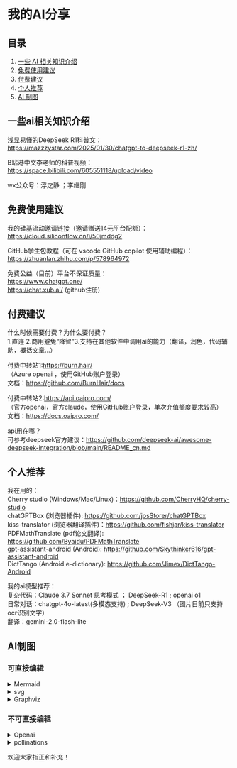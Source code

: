 # 我的AI分享

## 目录
1. [一些 AI 相关知识介绍](#一些ai相关知识介绍)
2. [免费使用建议](#免费使用建议)
3. [付费建议](#付费建议)
4. [个人推荐](#个人推荐)
5. [AI 制图](#ai制图)

## 一些ai相关知识介绍

浅显易懂的DeepSeek R1科普文： <https://mazzzystar.com/2025/01/30/chatgpt-to-deepseek-r1-zh/> <br>

B站港中文李老师的科普视频：<https://space.bilibili.com/605551118/upload/video> <br>

wx公众号：浮之静 ；李继刚 <br>

## 免费使用建议

我的硅基流动邀请链接（邀请赠送14元平台配额）： <br>
<https://cloud.siliconflow.cn/i/50jmddg2> <br>

GitHub学生包教程（可在 vscode GitHub copilot 使用辅助编程）： <br>
<https://zhuanlan.zhihu.com/p/578964972>  <br>

免费公益（目前）平台不保证质量： <br>
<https://www.chatgot.one/> <br>
<https://chat.xub.ai/>  (github注册)<br>

## 付费建议

什么时候需要付费？为什么要付费？ <br>
1.直连 2.商用避免“降智”3.支持在其他软件中调用ai的能力（翻译，润色，代码辅助，概括文章…） <br>

付费中转站1:<https://burn.hair/> <br>
（Azure openai ，使用GitHub账户登录） <br>
文档：<https://github.com/BurnHair/docs> <br>

付费中转站2:<https://api.oaipro.com/> <br>
（官方openai，官方claude，使用GitHub账户登录，单次充值额度要求较高） <br>
文档：<https://docs.oaipro.com/> <br>

api用在哪？ <br>
可参考deepseek官方建议：<https://github.com/deepseek-ai/awesome-deepseek-integration/blob/main/README_cn.md> <br>

## 个人推荐

我在用的： <br>
Cherry studio (Windows/Mac/Linux)：<https://github.com/CherryHQ/cherry-studio> <br>
chatGPTBox (浏览器插件): <https://github.com/josStorer/chatGPTBox> <br>
kiss-translator (浏览器翻译插件)：<https://github.com/fishjar/kiss-translator> <br>
PDFMathTranslate (pdf论文翻译): <https://github.com/Byaidu/PDFMathTranslate> <br>
gpt-assistant-android (Android): <https://github.com/Skythinker616/gpt-assistant-android> <br>
DictTango (Android e-dictionary): <https://github.com/Jimex/DictTango-Android> <br>

我的ai模型推荐： <br>
复杂代码：Claude 3.7 Sonnet 思考模式 ； DeepSeek-R1 ; openai o1 <br>
日常对话：chatgpt-4o-latest(多模态支持) ; DeepSeek-V3 （图片目前只支持ocr识别文字）<br>
翻译：gemini-2.0-flash-lite <br>

## AI制图
### 可直接编辑

<details>

<summary>Mermaid</summary>

基于 JavaScript 的图表绘制工具，可生成多种类型的图表 <br>
- 优点：使用广泛，可以直接粘贴导入draw.io, iauto等绘图软件进行编辑和保存 <br>
- 缺点：语法严格，ai直接生成的mermaid代码容易有错误 <br>

我的使用体验：可以方便的生成流程图，但常见错误出现在文本部分括号干扰，需要在文本两侧加英文引号 <br>
eg: ai生成`B --> C([Integrative Analysis<br>(miRNA & DNA Methylation)]) `<br>
修改为`B --> C(["Integrative Analysis<br>(miRNA & DNA Methylation)"]) `<br>
语法检测与在线预览：<https://mermaid.live/> <br>

示意图：<br>
![Mermaid 示意图](pic/mermaideg.png)

Prompt (来自linux.do论坛Monster Dump)：<br>
英文Prompt：<br>
```
Visualization: Enhance understanding by integrating visualization. 
- Use mermaid.js diagram, and it must be ensured that the syntax is correct and verified.
- Additionally the diagram should be clear, easy to understand, and beautiful.
- Choose the type of diagram that is most comprehensible in the context.
- The returned mermaid syntax must follow the following requirements. 
    1. If the node is flowchart node, always use double quotes around nodes (geometric shapes) text. for example: id["text"].
    2. Always use double quotes in flowchart edges (arrows or lines) labels text. for example: |"text"|.
    3. For numbered steps, use (1) instead of 1.
```
中文Prompt：<br>
```
可视化: 通过整合可视化来增强理解能力。
- 要求使用 Mermaid.js diagram, 按需选择图表类型，必须确保语法正确
- 此外图表应该是美观和清晰，易于理解
- Mermaid.js 语法要遵守:
  1. 如果是 flowchart 节点，节点文本总是使用双引号包住：id["节点名称"]；
  2. 如果是 flowchart 节点，边缘标签中总是使用双引号包住：|"标签文本"|；
  3. 对于编号步骤，使用 (1) 而不是 1. 。
```
</details>

<details>

<summary>svg</summary>

SVG stands for Scalable Vector Graphics. <br>
cherry-studio/deepseek官网/claude官网 可以便捷实现svg预览 <br>
Prompt: 微信公众号 李继刚 <br>
在线修改以及导出svg： <https://svgedit.netlify.app/editor/index.html> 

示意图：<br>
![svg 示意图](pic/svgeg.png)

</details>

<details>

<summary>Graphviz</summary>

Graphviz是一个由AT&T实验室启动的开源工具包，用于绘制DOT语言脚本描述的图形 <br>
来自linux.do 论坛 Mozi 推荐 <br>
生成复杂流程图不易报错 <br>

示意图：<br>
![Graphviz 示意图](pic/Graphvizeg.png)

Prompt:
[mozi](https://www.yeahhe.online/OneDriveShare/%E5%B0%8F%E8%99%8E%E4%BC%9A%E4%BA%AB/%F0%9F%93%9A%E7%94%B5%E5%AD%90%E4%B9%A6/%F0%9F%92%A1AI%E6%8F%90%E7%A4%BA%E8%AF%8D/Graphviz%E5%9B%BE%E8%A1%A8.html) <br>
在线预览编辑和分享: <https://edotor.net/> 

</details>

### 不可直接编辑
<details>

<summary>Openai</summary>

官网 GPT-4o （需要ChatGPT Plus ,免费账户有次数和频率限制） api暂时不可用 <br>
Developers will soon be able to generate images with GPT-4o via the APl, with access rolling out in the next few weeks.

示意图：<br>
![GPT-4o 示意图](pic/4oeg.jpg)

可以看出生成一些营销号中无比精致完美的科研图片需要巨量详尽无比的文字描述 <br>
评语：有这功夫你自己都做出来了 <br>

手写笔记风格Prompt (Emad分享):
```
write a monologue of your real thoughts on making everything studio ghibli style in fountain pen blue ink, on it scrawl corrections in marker pen, they are unhinged, there are doodles and weird oddities scrawled, you cut out and stick on lots and lots of photo extracts from magazines to show the point!!! sometimes you write on them too
```
</details>

<details>

<summary>pollinations</summary>

<https://github.com/pollinations/pollinations> <br>

Pollinations.AI is an open-source gen AI startup based in Berlin, providing the most easy-to-use, free text and image generation API available. No signups or API keys required. We prioritize your privacy with zero data storage and completely anonymous usage.

与deepseek结合 （isinry分享）
Prompt：<br>
```
你现在是一个 ai 图片生成机器人，我给你一些提示，你用你的想象力去生动描述这幅图片，并转换成英文填充到下面 url 的占位符中:
![image](https://image.pollinations.ai/prompt/{prompt}?width=1024&height=1024&seed=100&model=flux&nologo=true)
```
示意图：<br>
![pollinations 示意图](pic/pollinationseg.png)

</details>

欢迎大家指正和补充！<br>





